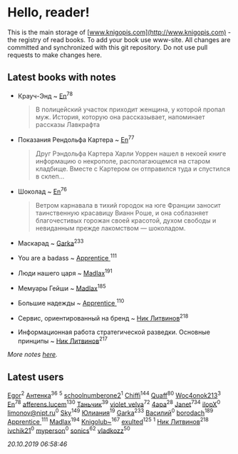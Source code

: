# Hello, reader!
This is the main storage of [www.knigopis.com](http://www.knigopis.com) - the registry of read books.
To add your book use www-site. All changes are committed and synchronized with this git repository.
Do not use pull requests to make changes here.


## Latest books with notes
* Крауч-Энд ~ [En](users/333/333646551-vkontakte)<sup>78</sup>
    > В полицейский участок приходит женщина, у которой пропал муж. История, которую она рассказывает, напоминает рассказы Лавкрафта

* Показания Рендольфа Картера ~ [En](users/333/333646551-vkontakte)<sup>77</sup>
    > Друг Рэндольфа Картера Харли Уоррен нашел в некоей книге информацию о некрополе, располагающемся на старом кладбище. Вместе с Картером он отправился туда и спустился в склеп…

* Шоколад ~ [En](users/333/333646551-vkontakte)<sup>76</sup>
    > Ветром карнавала в тихий городок на юге Франции заносит таинственную красавицу Вианн Роше, и она соблазняет благочестивых горожан своей красотой, духом свободы и невиданным прежде лакомством — шоколадом.

* Маскарад ~ [Garka](users/115/115753719718250012620-google)<sup>233</sup>

* You are a badass ~ [Apprentice ](users/528/52821952-vkontakte)<sup>111</sup>

* Люди нашего царя ~ [Madlax](users/158/158304782-vkontakte)<sup>191</sup>

* Мемуары Гейши ~ [Madlax](users/158/158304782-vkontakte)<sup>185</sup>

* Большие надежды ~ [Apprentice ](users/528/52821952-vkontakte)<sup>110</sup>

* Сервис, ориентированный на бренд ~ [Ник Литвинов](users/241/241974816-vkontakte)<sup>218</sup>

* Информационная работа стратегической разведки. Основные принципы ~ [Ник Литвинов](users/241/241974816-vkontakte)<sup>217</sup>


_More notes [here](latest_books_with_notes.md)._


## Latest users
[Egor](users/166/166766907-vkontakte)<sup>2</sup> 
[Антенка](users/118/118158645037334943900-google)<sup>36</sup> 
[](users/270/270444099499-odnoklassniki)<sup>5</sup> 
[schoolnumberone2](users/290/290416271-vkontakte)<sup>1</sup> 
[Chiffi](users/105/105831994080785626680-google)<sup>144</sup> 
[Quaff](users/122/12267158-vkontakte)<sup>80</sup> 
[Woc4onok213](users/103/103474005216004236389-google)<sup>3</sup> 
[En](users/333/333646551-vkontakte)<sup>78</sup> 
[afferens.lucem](users/196/196071655-vkontakte)<sup>130</sup> 
[Таньчик](users/209/2096581563762610-facebook)<sup>39</sup> 
[violet_velva](users/116/116961712580551399099-google)<sup>72</sup> 
[4apa](users/117/117392596378069249667-google)<sup>28</sup> 
[Janet](users/108/108113656204404967440-google)<sup>734</sup> 
[ilopX](users/544/544577919687420-facebook)<sup>0</sup> 
[limonov@nipt.ru](users/113/1130000039168707-yandex)<sup>0</sup> 
[Sky](users/118/118049897850017649660-google)<sup>149</sup> 
[Юлиания](users/693/69389439-vkontakte)<sup>19</sup> 
[Garka](users/115/115753719718250012620-google)<sup>233</sup> 
[Василий](users/146/146662199-vkontakte)<sup>0</sup> 
[borodach](users/157/15706320-vkontakte)<sup>189</sup> 
[Apprentice ](users/528/52821952-vkontakte)<sup>111</sup> 
[Madlax](users/158/158304782-vkontakte)<sup>194</sup> 
[Knigolub~](users/111/111878597279669641685-google)<sup>167</sup> 
[exulted](users/100/100599204551896265722-google)<sup>125</sup> 
[](users/114/114588423502949541325-google)<sup>1</sup> 
[Ник Литвинов](users/241/241974816-vkontakte)<sup>218</sup> 
[ivchik21](users/142/14245460-vkontakte)<sup>0</sup> 
[myperson](users/131/13129699-vkontakte)<sup>0</sup> 
[sonics](users/588/5880221-vkontakte)<sup>62</sup> 
[vladkozz](users/572/57239276-vkontakte)<sup>50</sup> 


_20.10.2019 06:58:46_
